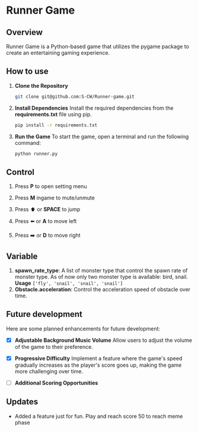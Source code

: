# Runner Game
## Overview
Runner Game is a Python-based game that utilizes the pygame package to create an entertaining gaming experience.

## How to use
1. **Clone the Repository**
    ```bash
    git clone git@github.com:S-CW/Runner-game.git
    ```

2. **Install Dependencies**
    Install the required dependencies from the **requirements.txt** file using pip.
    ```bash
    pip install -r requirements.txt
    ```

3. **Run the Game**
    To start the game, open a terminal and run the following command:
    ```bash
    python runner.py 
    ```


## Control
1. Press **P** to open setting menu

2. Press **M** ingame to mute/unmute

3. Press ⬆️ or **SPACE** to jump

4. Press ⬅️ or **A** to move left

5. Press ➡️ or **D** to move right


## Variable
1. **spawn_rate_type**: A list of monster type that control the spawn rate of monster type. As of now only two monster type is available: bird, snail.
**Usage**
`
    ['fly', 'snail', 'snail', 'snail']
`
2. **Obstacle.acceleration**: Control the acceleration speed of obstacle over time.

## Future development
Here are some planned enhancements for future development:

- [x] **Adjustable Background Music Volume**
    Allow users to adjust the volume of the game to their preference.
- [x] **Progressive Difficulty**
    Implement a feature where the game's speed gradually increases as the player's score goes up, making the game more challenging over time.
- [ ] **Additional Scoring Opportunities**


## Updates
- Added a feature just for fun. Play and reach score 50 to reach meme phase